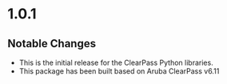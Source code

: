# 1.0.1

## Notable Changes
* This is the initial release for the ClearPass Python libraries.
* This package has been built based on Aruba ClearPass v6.11